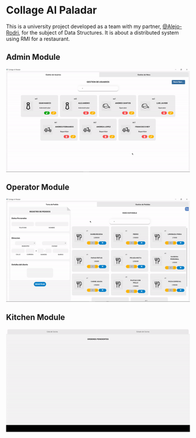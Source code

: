 # Collage Al Paladar

This is a university project developed as a team with my partner, [@Alejo-Rodri](https://github.com/Alejo-Rodri), for the subject of Data Structures. It is about a distributed system using RMI for a restaurant.

## Admin Module
<div align="center">
  <img align="center" alt="adminModule" src="admInterface.gif">
</div>

## Operator Module
<div align="center">
  <img align="center" alt="kitchenModule" src="operatorInterface.gif">
</div>

## Kitchen Module
<div align="center">
  <img align="center" alt="kitchenModule" src="kitchenInterface.gif">
</div>
